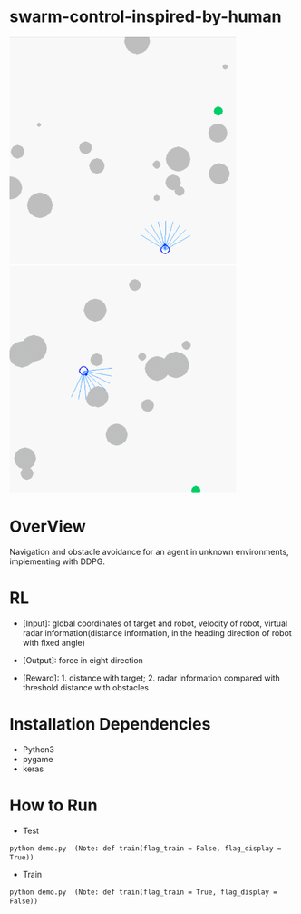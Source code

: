 # swarm-control-inspired-by-human
<img src="images/agent.gif" width="400" > <img src="images/agents.gif" width="400" >

# OverView
Navigation and obstacle avoidance for an agent in unknown environments, implementing with DDPG.

# RL
- [Input]: global coordinates of target and robot, velocity of robot, virtual radar information(distance information, in the heading direction of robot with fixed angle)

- [Output]: force in eight direction

- [Reward]: 1. distance with target; 2. radar information compared with threshold distance with obstacles

# Installation Dependencies
* Python3
* pygame
* keras

# How to Run
* Test
```
python demo.py	(Note: def train(flag_train = False, flag_display = True))
```
* Train 
```
python demo.py	(Note: def train(flag_train = True, flag_display = False))
```